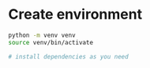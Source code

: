 # Create environment
```bash
python -m venv venv
source venv/bin/activate

# install dependencies as you need
```